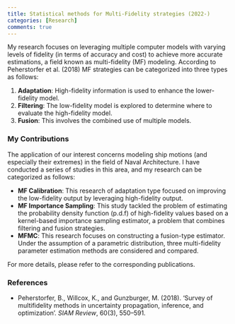```yaml
---
title: Statistical methods for Multi-Fidelity strategies (2022-)
categories: [Research]
comments: true
---
```



My research focuses on leveraging multiple computer models with varying levels of fidelity (in terms of accuracy and cost) to achieve more accurate estimations, a field known as multi-fidelity (MF) modeling. 
According to Peherstorfer et al. (2018) MF strategies can be categorized into three types as follows:

1. **Adaptation**: High-fidelity information is used to enhance the lower-fidelity model.
2. **Filtering**: The low-fidelity model is explored to determine where to evaluate the high-fidelity model.
3. **Fusion**: This involves the combined use of multiple models.

### My Contributions

The application of our interest concerns modeling ship motions (and especially their extremes) in the field of Naval Architecture. I have conducted a series of studies in this area, and my research can be categorized as follows:

- **MF Calibration**: This research of adaptation type focused on improving the low-fidelity output by leveraging high-fidelity output.
- **MF Importance Sampling**: This study tackled the problem of estimating the probability density function (p.d.f) of high-fidelity values based on a kernel-based importance sampling estimator, a problem that combines filtering and fusion strategies.
- **MFMC**: This research focuses on constructing a fusion-type estimator. Under the assumption of a parametric distribution, three multi-fidelity parameter estimation methods are considered and compared.

For more details, please refer to the corresponding publications.

### References

- Peherstorfer, B., Willcox, K., and Gunzburger, M. (2018). ‘Survey of multifidelity methods in uncertainty propagation, inference, and optimization’. *SIAM Review*, 60(3), 550–591.